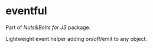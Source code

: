 # eventful

Part of _Nuts&Bolts for JS_ package.

Lightweight event helper adding on/off/emit to any object.
